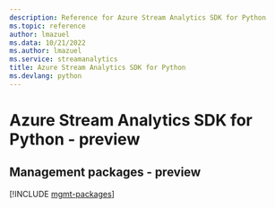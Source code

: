 ```yaml
---
description: Reference for Azure Stream Analytics SDK for Python
ms.topic: reference
author: lmazuel
ms.data: 10/21/2022
ms.author: lmazuel
ms.service: streamanalytics
title: Azure Stream Analytics SDK for Python
ms.devlang: python
---
```

# Azure Stream Analytics SDK for Python - preview

## Management packages - preview
[!INCLUDE [mgmt-packages](stream-analytics-mgmt-index.md)]